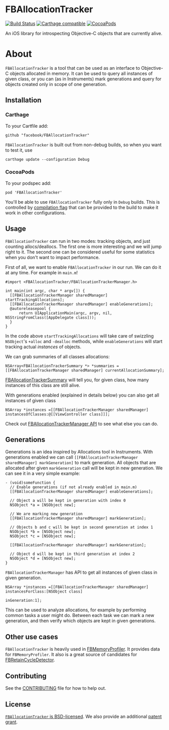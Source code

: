 # FBAllocationTracker
[![Build Status](https://travis-ci.org/facebook/FBAllocationTracker.svg?branch=master)](https://travis-ci.org/facebook/FBAllocationTracker)
[![Carthage compatible](https://img.shields.io/badge/Carthage-compatible-4BC51D.svg?style=flat)](https://github.com/Carthage/Carthage)
[![CocoaPods](https://img.shields.io/cocoapods/v/FBAllocationTracker.svg?maxAge=2592000)]()

An iOS library for introspecting Objective-C objects that are currently alive.

# About

`FBAllocationTracker` is a tool that can be used as an interface to Objective-C objects allocated in memory. It can be used to query all instances of given class, or you can (as in Instruments) mark generations and query for objects created only in scope of one generation.

## Installation

### Carthage

To your Cartfile add: 

    github "facebook/FBAllocationTracker"

`FBAllocationTracker` is built out from non-debug builds, so when you want to test it, use 

    carthage update --configuration Debug

### CocoaPods

To your podspec add:

    pod 'FBAllocationTracker'

You'll be able to use `FBAllocationTracker` fully only in `Debug` builds. This is controlled by [compilation flag](https://github.com/facebook/FBAllocationTracker/blob/master/FBAllocationTracker/FBAllocationTrackerImpl.h#L17) that can be provided to the build to make it work in other configurations.

## Usage

`FBAllocationTracker` can run in two modes: tracking objects, and just counting allocs/deallocs. The first one is more interesting and we will jump right to it. The second one can be considered useful for some statistics when you don't want to impact performance.

First of all, we want to enable `FBAllocationTracker` in our run. We can do it at any time. For example in `main.m`! 
```objc
#import <FBAllocationTracker/FBAllocationTrackerManager.h>

int main(int argc, char * argv[]) {
  [[FBAllocationTrackerManager sharedManager] startTrackingAllocations];
  [[FBAllocationTrackerManager sharedManager] enableGenerations];
  @autoreleasepool {
      return UIApplicationMain(argc, argv, nil, NSStringFromClass([AppDelegate class]));
  }
}
```

In the code above `startTrackingAllocations` will take care of swizzling `NSObject`'s `+alloc` and `-dealloc` methods, while `enableGenerations` will start tracking actual *instances* of objects.

We can grab summaries of all classes allocations:
```objc
NSArray<FBAllocationTrackerSummary *> *summaries = [[FBAllocationTrackerManager sharedManager] currentAllocationSummary];
```

[FBAllocationTrackerSummary](https://github.com/facebook/FBAllocationTracker/blob/master/FBAllocationTracker/FBAllocationTrackerSummary.h) will tell you, for given class, how many instances of this class are still alive.

With generations enabled (explained in details below) you can also get all instances of given class

```objc
NSArray *instances =[[FBAllocationTrackerManager sharedManager] instancesOfClasses:@[[ViewController class]]];
```

Check out [FBAllocationTrackerManager API](https://github.com/facebook/FBAllocationTracker/blob/master/FBAllocationTracker/FBAllocationTrackerManager.h) to see what else you can do.

## Generations

Generations is an idea inspired by Allocations tool in Instruments. With generations enabled we can call `[[FBAllocationTrackerManager sharedManager] markGeneration]` to mark generation. All objects that are allocated after given `markGeneration` call will be kept in new generation. We can see it in a very simple example:

```objc
- (void)someFunction {
  // Enable generations (if not already enabled in main.m)
  [[FBAllocationTrackerManager sharedManager] enableGenerations];
 
  // Object a will be kept in generation with index 0
  NSObject *a = [NSObject new];
  
  // We are marking new generation
  [[FBAllocationTrackerManager sharedManager] markGeneration];
  
  // Objects b and c will be kept in second generation at index 1
  NSObject *b = [NSObject new];
  NSObject *c = [NSObject new];
  
  [[FBAllocationTrackerManager sharedManager] markGeneration];
  
  // Object d will be kept in third generation at index 2
  NSObject *d = [NSObject new];
}
```

`FBAllocationTrackerManager` has API to get all instances of given class in given generation.

```objc
NSArray *instances =[[FBAllocationTrackerManager sharedManager] instancesForClass:[NSObject class]
                                                                     inGeneration:1];
```

This can be used to analyze allocations, for example by performing common tasks a user might do. Between each task we can mark a new generation, and then verify which objects are kept in given generations.

## Other use cases

`FBAllocationTracker` is heavily used in [FBMemoryProfiler](https://github.com/facebook/FBMemoryProfiler). It provides data for `FBMemoryProfiler`. It also is a great source of candidates for [FBRetainCycleDetector](https://github.com/facebook/FBRetainCycleDetector).

## Contributing
See the [CONTRIBUTING](CONTRIBUTING) file for how to help out.

## License
[`FBAllocationTracker` is BSD-licensed](LICENSE). We also provide an additional [patent grant](PATENTS).
